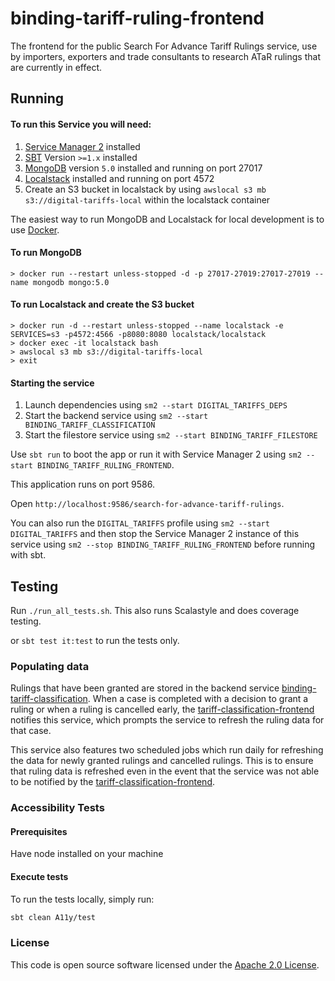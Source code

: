 # binding-tariff-ruling-frontend

The frontend for the public Search For Advance Tariff Rulings service, use by importers, exporters and trade consultants to research ATaR rulings that are currently in effect.

## Running

#### To run this Service you will need:

1) [Service Manager 2](https://github.com/hmrc/sm2) installed
2) [SBT](https://www.scala-sbt.org) Version `>=1.x` installed
3) [MongoDB](https://www.mongodb.com/) version `5.0` installed and running on port 27017
4) [Localstack](https://github.com/localstack/localstack) installed and running on port 4572
5) Create an S3 bucket in localstack by using `awslocal s3 mb s3://digital-tariffs-local` within the localstack container

The easiest way to run MongoDB and Localstack for local development is to use [Docker](https://docs.docker.com/get-docker/).

#### To run MongoDB

```
> docker run --restart unless-stopped -d -p 27017-27019:27017-27019 --name mongodb mongo:5.0
```

#### To run Localstack and create the S3 bucket

```
> docker run -d --restart unless-stopped --name localstack -e SERVICES=s3 -p4572:4566 -p8080:8080 localstack/localstack
> docker exec -it localstack bash
> awslocal s3 mb s3://digital-tariffs-local
> exit
```

#### Starting the service
1) Launch dependencies using `sm2 --start DIGITAL_TARIFFS_DEPS`
2) Start the backend service using `sm2 --start BINDING_TARIFF_CLASSIFICATION`
3) Start the filestore service using `sm2 --start BINDING_TARIFF_FILESTORE`

Use `sbt run` to boot the app or run it with Service Manager 2 using `sm2 --start BINDING_TARIFF_RULING_FRONTEND`.

This application runs on port 9586.

Open `http://localhost:9586/search-for-advance-tariff-rulings`.

You can also run the `DIGITAL_TARIFFS` profile using `sm2 --start DIGITAL_TARIFFS` and then stop the Service Manager 2 instance of this service using `sm2 --stop BINDING_TARIFF_RULING_FRONTEND` before running with sbt.

## Testing

Run `./run_all_tests.sh`. This also runs Scalastyle and does coverage testing.

or `sbt test it:test` to run the tests only.

### Populating data

Rulings that have been granted are stored in the backend service  [binding-tariff-classification](https://github.com/hmrc/binding-tariff-classification). When a case is completed with a decision to grant a ruling or when a ruling is cancelled early, the [tariff-classification-frontend](https://github.com/hmrc/tariff-classification-frontend) notifies this service, which prompts the service to refresh the ruling data for that case.

This service also features two scheduled jobs which run daily for refreshing the data for newly granted rulings and cancelled rulings. This is to ensure that ruling data is refreshed even in the event that the service was not able to be notified by the [tariff-classification-frontend](https://github.com/hmrc/tariff-classification-frontend).

### Accessibility Tests

#### Prerequisites

Have node installed on your machine

#### Execute tests

To run the tests locally, simply run:

```bash
sbt clean A11y/test
```

### License

This code is open source software licensed under the [Apache 2.0 License]("http://www.apache.org/licenses/LICENSE-2.0.html").
